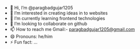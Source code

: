 - 👋 Hi, I’m @paragbadgujar1205
- 👀 I’m interested in creating ideas in to websites 
- 🌱 I’m currently learning frontend technologies 
- 💞️ I’m looking to collaborate on github
- 📫 How to reach me Gmail:- paragbadgujar1205@gmail.com
- 😄 Pronouns: he/him
- ⚡ Fun fact: ...

<!---
paragbadgujar1205/paragbadgujar1205 is a ✨ special ✨ repository because its `README.md` (this file) appears on your GitHub profile.
You can click the Preview link to take a look at your changes.
--->
